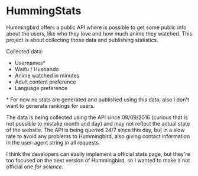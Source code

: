 # HummingStats

Hummingbird offers a public API where is possible to get some public info about
the users, like who they love and how much anime they watched. This project is
about collecting those data and publishing statistics.

Collected data:

* Usernames\*
* Waifu / Husbando
* Anime watched in minutes
* Adult content preference
* Language preference

\* For now no stats are generated and published using this data, also I don't want
to generate rankings for users.

The data is being collected using the API since 09/09/2016 (curious that is not
possible to mistake month and day) and may not reflect the actual state of the
website. The API is being queried 24/7 since this day, but in a slow rate to
avoid any problems to Hummingbird, also giving contact information in the
user-agent string in all requests.

I think the developers can easily implement a official stats page, but they're
too focused on the next version of Hummingbird, so I wanted to make a not
official one *for science*.
